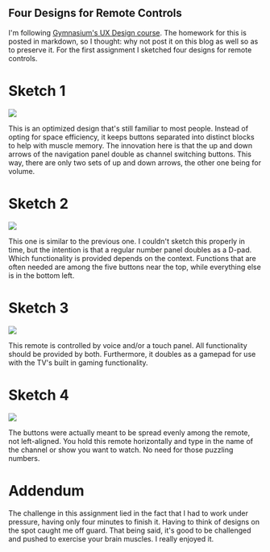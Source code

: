 ## Four Designs for Remote Controls

I'm following [Gymnasium's UX Design course](https://thegymnasium.com/ux-design). The homework for this is posted in markdown, so I thought: why not post it on this blog as well so as to preserve it. For the first assignment I sketched four designs for remote controls.

# Sketch 1
![](https://files.catbox.moe/515n70.jpg)

This is an optimized design that's still familiar to most people. Instead of opting for space efficiency, it keeps buttons separated into distinct blocks to help with muscle memory. The innovation here is that the up and down arrows of the navigation panel double as channel switching buttons. This way, there are only two sets of up and down arrows, the other one being for volume.

# Sketch 2
![](https://files.catbox.moe/yemhrm.jpg)

This one is similar to the previous one. I couldn't sketch this properly in time, but the intention is that a regular number panel doubles as a D-pad. Which functionality is provided depends on the context. Functions that are often needed are among the five buttons near the top, while everything else is in the bottom left.

# Sketch 3
![](https://files.catbox.moe/dwfvrs.jpg)

This remote is controlled by voice and/or a touch panel. All functionality should be provided by both. Furthermore, it doubles as a gamepad for use with the TV's built in gaming functionality.

# Sketch 4
![](https://files.catbox.moe/spdacr.jpg)

The buttons were actually meant to be spread evenly among the remote, not left-aligned. You hold this remote horizontally and type in the name of the channel or show you want to watch. No need for those puzzling numbers.

# Addendum
The challenge in this assignment lied in the fact that I had to work under pressure, having only four minutes to finish it. Having to think of designs on the spot caught me off guard. That being said, it's good to be challenged and pushed to exercise your brain muscles. I really enjoyed it.
